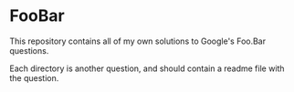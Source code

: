 # FooBar
This repository contains all of my own solutions to Google's Foo.Bar questions.

Each directory is another question, and should contain a readme file with the question.
